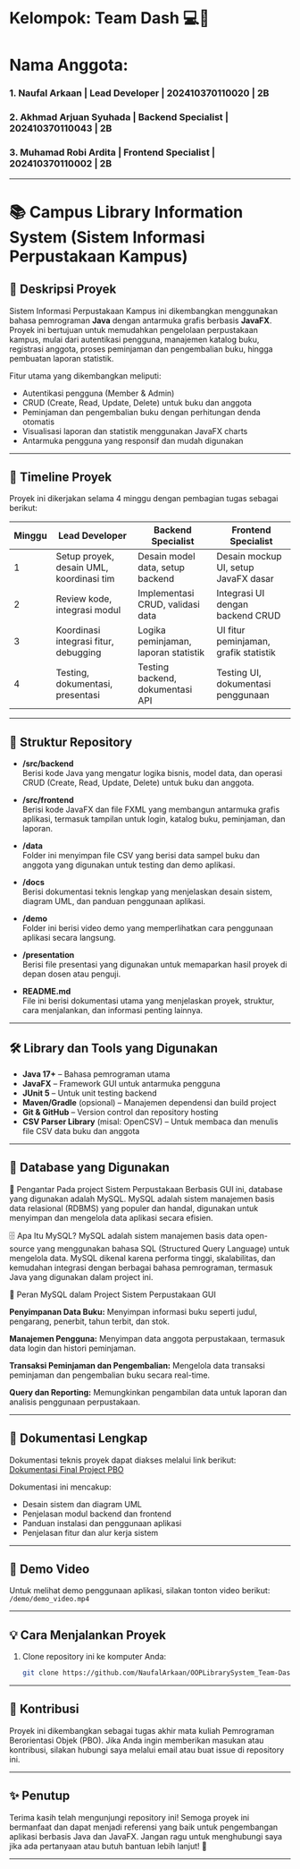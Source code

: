 # Kelompok: Team Dash 💻🐧

# Nama Anggota:
### 1. Naufal Arkaan | Lead Developer | 202410370110020 | 2B
### 2. Akhmad Arjuan Syuhada | Backend Specialist | 202410370110043 | 2B
### 3. Muhamad Robi Ardita | Frontend Specialist | 202410370110002 | 2B

---

# 📚 Campus Library Information System (Sistem Informasi Perpustakaan Kampus)

## 🚀 Deskripsi Proyek
Sistem Informasi Perpustakaan Kampus ini dikembangkan menggunakan bahasa pemrograman **Java** dengan antarmuka grafis berbasis **JavaFX**. Proyek ini bertujuan untuk memudahkan pengelolaan perpustakaan kampus, mulai dari autentikasi pengguna, manajemen katalog buku, registrasi anggota, proses peminjaman dan pengembalian buku, hingga pembuatan laporan statistik.

Fitur utama yang dikembangkan meliputi:
- Autentikasi pengguna (Member & Admin)
- CRUD (Create, Read, Update, Delete) untuk buku dan anggota
- Peminjaman dan pengembalian buku dengan perhitungan denda otomatis
- Visualisasi laporan dan statistik menggunakan JavaFX charts
- Antarmuka pengguna yang responsif dan mudah digunakan

---

## 📅 Timeline Proyek
Proyek ini dikerjakan selama 4 minggu dengan pembagian tugas sebagai berikut:

| Minggu | Lead Developer               | Backend Specialist           | Frontend Specialist          |
|--------|-----------------------------|-----------------------------|------------------------------|
| 1      | Setup proyek, desain UML, koordinasi tim | Desain model data, setup backend | Desain mockup UI, setup JavaFX dasar |
| 2      | Review kode, integrasi modul | Implementasi CRUD, validasi data | Integrasi UI dengan backend CRUD |
| 3      | Koordinasi integrasi fitur, debugging | Logika peminjaman, laporan statistik | UI fitur peminjaman, grafik statistik |
| 4      | Testing, dokumentasi, presentasi | Testing backend, dokumentasi API | Testing UI, dokumentasi penggunaan |

---

## 📂 Struktur Repository
- **/src/backend**  
  Berisi kode Java yang mengatur logika bisnis, model data, dan operasi CRUD (Create, Read, Update, Delete) untuk buku dan anggota.

- **/src/frontend**  
  Berisi kode JavaFX dan file FXML yang membangun antarmuka grafis aplikasi, termasuk tampilan untuk login, katalog buku, peminjaman, dan laporan.

- **/data**  
  Folder ini menyimpan file CSV yang berisi data sampel buku dan anggota yang digunakan untuk testing dan demo aplikasi.

- **/docs**  
  Berisi dokumentasi teknis lengkap yang menjelaskan desain sistem, diagram UML, dan panduan penggunaan aplikasi.

- **/demo**  
  Folder ini berisi video demo yang memperlihatkan cara penggunaan aplikasi secara langsung.

- **/presentation**  
  Berisi file presentasi yang digunakan untuk memaparkan hasil proyek di depan dosen atau penguji.

- **README.md**  
  File ini berisi dokumentasi utama yang menjelaskan proyek, struktur, cara menjalankan, dan informasi penting lainnya.

---

## 🛠️ Library dan Tools yang Digunakan
- **Java 17+** – Bahasa pemrograman utama
- **JavaFX** – Framework GUI untuk antarmuka pengguna
- **JUnit 5** – Untuk unit testing backend
- **Maven/Gradle** (opsional) – Manajemen dependensi dan build project
- **Git & GitHub** – Version control dan repository hosting
- **CSV Parser Library** (misal: OpenCSV) – Untuk membaca dan menulis file CSV data buku dan anggota

---

## 📲 Database yang Digunakan
🧩 Pengantar
Pada project Sistem Perpustakaan Berbasis GUI ini, database yang digunakan adalah MySQL. MySQL adalah sistem manajemen basis data relasional (RDBMS) yang populer dan handal, digunakan untuk menyimpan dan mengelola data aplikasi secara efisien.

🗄️ Apa Itu MySQL?
MySQL adalah sistem manajemen basis data open-source yang menggunakan bahasa SQL (Structured Query Language) untuk mengelola data. MySQL dikenal karena performa tinggi, skalabilitas, dan kemudahan integrasi dengan berbagai bahasa pemrograman, termasuk Java yang digunakan dalam project ini.

🔧 Peran MySQL dalam Project Sistem Perpustakaan GUI

**Penyimpanan Data Buku:** Menyimpan informasi buku seperti judul, pengarang, penerbit, tahun terbit, dan stok.

**Manajemen Pengguna:** Menyimpan data anggota perpustakaan, termasuk data login dan histori peminjaman.

**Transaksi Peminjaman dan Pengembalian:** Mengelola data transaksi peminjaman dan pengembalian buku secara real-time.

**Query dan Reporting:** Memungkinkan pengambilan data untuk laporan dan analisis penggunaan perpustakaan.
  
---

## 📖 Dokumentasi Lengkap
Dokumentasi teknis proyek dapat diakses melalui link berikut:  
[Dokumentasi Final Project PBO](https://docs.google.com/document/d/1CtwHis7G_YfpyJPfrXR62pF8oCSVRRxLGQMwSSKJDkM/edit?usp=sharing)

Dokumentasi ini mencakup:
- Desain sistem dan diagram UML
- Penjelasan modul backend dan frontend
- Panduan instalasi dan penggunaan aplikasi
- Penjelasan fitur dan alur kerja sistem

---

## 🎥 Demo Video
Untuk melihat demo penggunaan aplikasi, silakan tonton video berikut:  
`/demo/demo_video.mp4`

---

## 💡 Cara Menjalankan Proyek
1. Clone repository ini ke komputer Anda:
   ```bash
   git clone https://github.com/NaufalArkaan/OOPLibrarySystem_Team-Dash.git

---

## 🤝 Kontribusi
Proyek ini dikembangkan sebagai tugas akhir mata kuliah Pemrograman Berorientasi Objek (PBO). Jika Anda ingin memberikan masukan atau kontribusi, silakan hubungi saya melalui email atau buat issue di repository ini.

---

## ✨ Penutup
Terima kasih telah mengunjungi repository ini! Semoga proyek ini bermanfaat dan dapat menjadi referensi yang baik untuk pengembangan aplikasi berbasis Java dan JavaFX. Jangan ragu untuk menghubungi saya jika ada pertanyaan atau butuh bantuan lebih lanjut! 🚀

---
